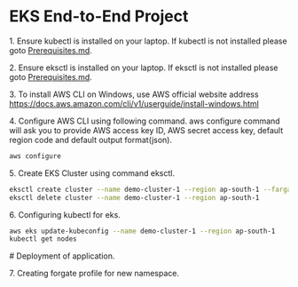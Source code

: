 # EKS End-to-End Project
<p>1. Ensure kubectl is installed on your laptop. 
If kubectl is not installed please goto <a href="https://github.com/vnkt2005/Kubernetes/blob/main/Prerequisites.md">Prerequisites.md</a>.</p>

<p>2. Ensure eksctl is installed on your laptop. 
If eksctl is not installed please goto <a href="https://github.com/vnkt2005/Kubernetes/blob/main/Prerequisites.md">Prerequisites.md</a>.</p>

<p>
  3. To install AWS CLI on Windows, use AWS official website address <a href="https://docs.aws.amazon.com/cli/v1/userguide/install-windows.html">https://docs.aws.amazon.com/cli/v1/userguide/install-windows.html</a>
</p>

<p>
  4. Configure AWS CLI using following command. aws configure command will ask you to provide AWS access key ID, AWS secret access key, default region code and default output format(json).
</p>

 ```sh
 aws configure
 ```

<p>
  5. Create EKS Cluster using command eksctl.
</p>

```sh
eksctl create cluster --name demo-cluster-1 --region ap-south-1 --fargate
eksctl delete cluster --name demo-cluster-1 --region ap-south-1
```

<p>
  6. Configuring kubectl for eks.
</p>

```sh
aws eks update-kubeconfig --name demo-cluster-1 --region ap-south-1
kubectl get nodes
```

<p>
# Deployment of application.
</p>

<p>
  7. Creating forgate profile for new namespace.
</p>



